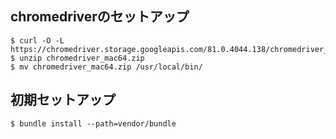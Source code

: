 ## chromedriverのセットアップ
```
$ curl -O -L https://chromedriver.storage.googleapis.com/81.0.4044.138/chromedriver_mac64.zip
$ unzip chromedriver_mac64.zip
$ mv chromedriver_mac64.zip /usr/local/bin/
```

## 初期セットアップ
```
$ bundle install --path=vendor/bundle
```